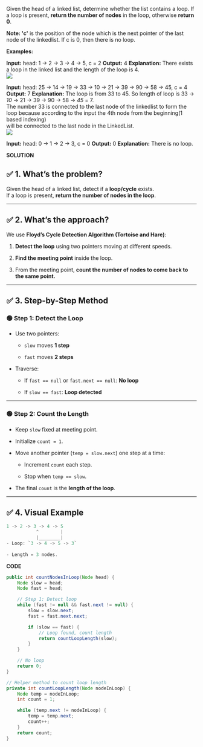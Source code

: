Given the head of a linked list, determine whether the list contains a loop. If a loop is present, **return the number of nodes** in the loop, otherwise **return 0**.

**Note: '**c**'** is the position of the node which is the next pointer of the last node of the linkedlist. If c is 0, then there is no loop.

**Examples:**

**Input:** head: 1 → 2 → 3 → 4 → 5, c = 2
**Output:** 4
**Explanation:** There exists a loop in the linked list and the length of the loop is 4.  
![](https://media.geeksforgeeks.org/img-practice/prod/addEditProblem/893387/Web/Other/blobid0_1745983361.jpg)  

**Input:** head: 25 → 14 → 19 → 33 → 10 → 21 → 39 → 90 → 58 → 45, c = 4
**Output:** 7
**Explanation:** The loop is from 33 to 45. So length of loop is 33 → _10_ → 21 → 39 → 90 → 58 → _45_ = 7.  
The number 33 is connected to the last node of the linkedlist to form the loop because according to the input the 4th node from the beginning(1 based indexing)   
will be connected to the last node in the LinkedList.  
![](https://media.geeksforgeeks.org/img-practice/prod/addEditProblem/893387/Web/Other/blobid0_1745659828.jpg)  

**Input:** head: 0 → 1 → 2 → 3, c = 0
**Output:** 0
**Explanation:** There is no loop.

**SOLUTION**


## ✅ **1. What’s the problem?**

Given the head of a linked list, detect if a **loop/cycle** exists.  
If a loop is present, **return the number of nodes in the loop**.

---

## ✅ **2. What’s the approach?**

We use **Floyd’s Cycle Detection Algorithm (Tortoise and Hare)**:

1. **Detect the loop** using two pointers moving at different speeds.
    
2. **Find the meeting point** inside the loop.
    
3. From the meeting point, **count the number of nodes to come back to the same point.**
    

---

## ✅ **3. Step-by-Step Method**

### 🟢 **Step 1: Detect the Loop**

- Use two pointers:
    
    - `slow` moves **1 step**
        
    - `fast` moves **2 steps**
        
- Traverse:
    
    - If `fast == null` or `fast.next == null`: **No loop**
        
    - If `slow == fast`: **Loop detected**
        

---

### 🟢 **Step 2: Count the Length**

- Keep `slow` fixed at meeting point.
    
- Initialize `count = 1`.
    
- Move another pointer (`temp = slow.next`) one step at a time:
    
    - Increment `count` each step.
        
    - Stop when `temp == slow`.
        
- The final `count` is the **length of the loop**.
    

---

## ✅ **4. Visual Example**
```java
1 -> 2 -> 3 -> 4 -> 5
           ^        |
           |________|
- Loop: `3 -> 4 -> 5 -> 3`
    
- Length = 3 nodes.
```
**CODE**

```java
public int countNodesInLoop(Node head) {
    Node slow = head;
    Node fast = head;

    // Step 1: Detect loop
    while (fast != null && fast.next != null) {
        slow = slow.next;
        fast = fast.next.next;

        if (slow == fast) {
            // Loop found, count length
            return countLoopLength(slow);
        }
    }

    // No loop
    return 0;
}

// Helper method to count loop length
private int countLoopLength(Node nodeInLoop) {
    Node temp = nodeInLoop;
    int count = 1;

    while (temp.next != nodeInLoop) {
        temp = temp.next;
        count++;
    }
    return count;
}

```